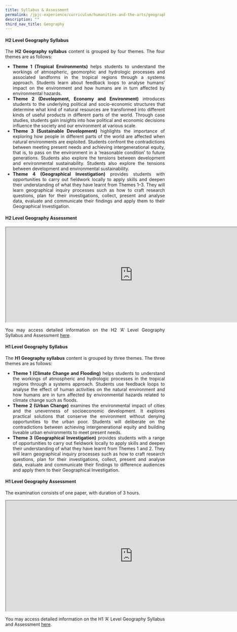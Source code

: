 ```yaml
---
title: Syllabus & Assessment
permalink: /jpjc-experience/curriculum/humanities-and-the-arts/geography/syllabus-and-assessment/
description: ""
third_nav_title: Geography
---
```

<h4><strong>H2 Level Geography Syllabus</strong></h4>
<div align=justify>
<p>
The <strong>H2 Geography syllabus</strong> content is grouped by four themes. The four themes are as follows:
</p>
<ul>
	<li><strong>Theme 1 (Tropical Environments)</strong> helps students to understand the workings of atmospheric, geomorphic and hydrologic processes and associated landforms in the tropical regions through a systems approach. Students learn about feedback loops to analyse humans’ impact on the environment and how humans are in turn affected by environmental hazards.</li>
	
<li><strong>Theme 2 (Development, Economy and Environment)</strong> introduces students to the underlying political and socio-economic structures that determine what kind of natural resources are transformed into different kinds of useful products in different parts of the world. Through case studies, students gain insights into how political and economic decisions influence the society and our environment at various scale.</li>
	
<li><strong>Theme 3 (Sustainable Development)</strong> highlights the importance of exploring how people in different parts of the world are affected when natural environments are exploited. Students confront the contradictions between meeting present needs and achieving intergenerational equity, that is, to pass on the environment in a ‘reasonable condition’ to future generations. Students also explore the tensions between development and environmental sustainability. Students also explore the tensions between development and environmental sustainability.</li>

<li><strong>Theme 4 (Geographical Investigation)</strong> provides students with opportunities to carry out fieldwork locally to apply skills and deepen their understanding of what they have learnt from Themes 1–3. They will learn geographical inquiry processes such as how to craft research questions, plan for their investigations, collect, present and analyse data, evaluate and communicate their findings and apply them to their Geographical Investigation.</li></ul>

<h4><strong>H2 Level Geography Assessment</strong></h4>
<iframe src="https://docs.google.com/document/d/e/2PACX-1vSPH30bPf8mJGJPdi5OckHs0iF8fLRiv2STe32TZZwzUGuayMxEAwnNdGv7BpF1Cyv9JdvxLIpFBr6U/pub?embedded=true" width=800px height=300px scrolling="no"></iframe>

<p>
You may access detailed information on the H2 ‘A’ Level Geography Syllabus and Assessment <a href="https://www.seab.gov.sg/docs/default-source/national-examinations/syllabus/alevel/2022syllabus/9751_y22_sy.pdf">here</a>.</p>
	
<h4><strong>H1 Level Geography Syllabus</strong></h4>

<p>
The <strong>H1 Geography syllabus</strong> content is grouped by three themes. The three themes are as follows:
<ul>
	<li><strong>Theme 1 (Climate Change and Flooding)</strong> helps students to understand the workings of atmospheric and hydrologic processes in the tropical regions through a systems approach. Students use feedback loops to analyse the effect of human activities on the natural environment and how humans are in turn affected by environmental hazards related to climate change such as floods.</li>
	<li><strong>Theme 2 (Urban Change)</strong> examines the environmental impact of cities and the unevenness of socioeconomic development. It explores practical solutions that conserve the environment without denying opportunities to the urban poor. Students will deliberate on the contradictions between achieving intergenerational equity and building liveable urban environments to meet present needs.</li>
	<li><strong>Theme 3 (Geographical Investigation)</strong> provides students with a range of opportunities to carry out fieldwork locally to apply skills and deepen their understanding of what they have learnt from Themes 1 and 2. They will learn geographical inquiry processes such as how to craft research questions, plan for their investigations, collect, present and analyse data, evaluate and communicate their findings to difference audiences and apply them to their Geographical Investigation.</li></ul>

<h4><strong>H1 Level Geography Assessment</strong></h4>
<p>
The examination consists of one paper, with duration of 3 hours.</p>
<iframe src="https://docs.google.com/document/d/e/2PACX-1vRekieQehEbodQ9U0y0sTzgfZxZO-49NphDVnxfjGLnx4BjCVFM48PqoCm_5eQWA8WhuXk9Dd8bIGyq/pub?embedded=true" width=800px height=350px scrolling="no"></iframe>
<p>
You may access detailed information on the H1 ‘A’ Level Geography Syllabus and Assessment <a href="https://www.seab.gov.sg/docs/default-source/national-examinations/syllabus/alevel/2022syllabus/8813_y22_sy.pdf">here</a>.</p>